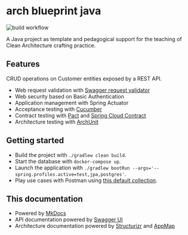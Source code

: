 # arch blueprint java
![build workflow](https://github.com/vondacho/arch-blueprint-java/actions/workflows/build.yml/badge.svg)

A Java project as template and pedagogical support for the teaching of Clean Architecture crafting practice.

## Features
CRUD operations on Customer entities exposed by a REST API.

- Web request validation with [Swagger request validator](https://bitbucket.org/atlassian/swagger-request-validator/src/master/)
- Web security based on Basic Authentication
- Application management with Spring Actuator
- Acceptance testing with [Cucumber](https://cucumber.io/docs/cucumber/)
- Contract testing with [Pact](https://docs.pact.io/) and [Spring Cloud Contract](https://softwaremill.com/contract-testing-spring-cloud-contract/)
- Architecture testing with [ArchUnit](https://www.archunit.org/motivation)

## Getting started
- Build the project with `./gradlew clean build`.
- Start the database with `docker-compose up`.
- Launch the application with `./gradlew bootRun --args='--spring.profiles.active=test,jpa,postgres'`.
- Play use cases with Postman using [this default collection](https://vondacho.github.io/arch-blueprint-java/postman/postman_collection.json).

## This documentation
- Powered by [MkDocs](https://www.mkdocs.org/getting-started/)
- API documentation powered by [Swagger UI](https://swagger.io/tools/swagger-ui/)
- Architecture documentation powered by [Structurizr](https://structurizr.com/) and [AppMap](https://appmap.io/docs/appmap-overview.html)

